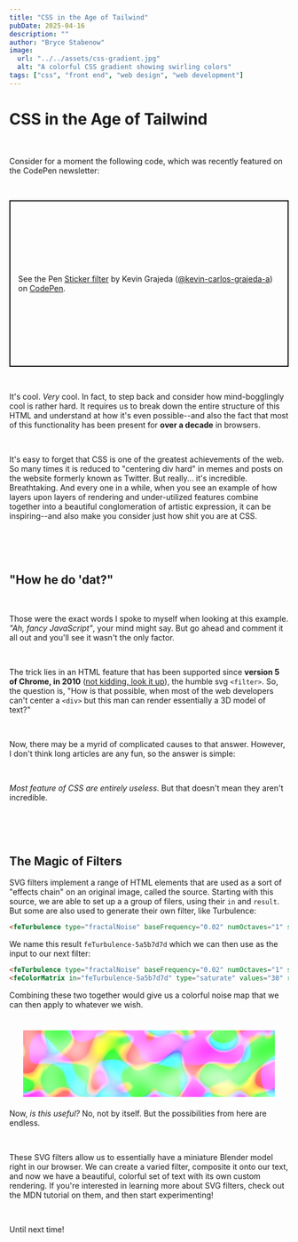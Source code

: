 ```yaml
---
title: "CSS in the Age of Tailwind"
pubDate: 2025-04-16
description: ""
author: "Bryce Stabenow"
image:
  url: "../../assets/css-gradient.jpg"
  alt: "A colorful CSS gradient showing swirling colors"
tags: ["css", "front end", "web design", "web development"]
---
```


# CSS in the Age of Tailwind

<br />

Consider for a moment the following code, which was recently featured on the CodePen newsletter:

<br />

<p class="codepen" data-height="300" data-theme-id="dark" data-default-tab="css,result" data-slug-hash="XJWLdjZ" data-pen-title="Sticker filter" data-editable="true" data-user="kevin-carlos-grajeda-a" style="height: 300px; box-sizing: border-box; display: flex; align-items: center; justify-content: center; border: 2px solid; margin: 1em 0; padding: 1em;">
  <span>See the Pen <a href="https://codepen.io/kevin-carlos-grajeda-a/pen/XJWLdjZ">
  Sticker filter</a> by Kevin Grajeda (<a href="https://codepen.io/kevin-carlos-grajeda-a">@kevin-carlos-grajeda-a</a>)
  on <a href="https://codepen.io">CodePen</a>.</span>
</p>
<script async src="https://public.codepenassets.com/embed/index.js"></script>


<br/>

It's cool. *Very* cool. In fact, to step back and consider how mind-bogglingly cool is rather hard. It requires us to break down the entire structure of this HTML and understand at how it's even possible--and also the fact that most of this functionality has been present for **over a decade** in browsers.

<br/>

It's easy to forget that CSS is one of the greatest achievements of the web. So many times it is reduced to "centering div hard" in memes and posts on the website formerly known as Twitter. But really... it's incredible. Breathtaking. And every one in a while, when you see an example of how layers upon layers of rendering and under-utilized features combine together into a beautiful conglomeration of artistic expression, it can be inspiring--and also make you consider just how shit you are at CSS.

<br/>
<br/>
<br/>

## "How he do 'dat?"

<br/>

Those were the exact words I spoke to myself when looking at this example. *"Ah, fancy JavaScript"*, your mind might say. But go ahead and comment it all out and you'll see it wasn't the only factor.

<br/>

The trick lies in an HTML feature that has been supported since **version 5 of Chrome, in 2010** ([not kidding, look it up](https://developer.mozilla.org/en-US/docs/Web/SVG/Reference/Element/filter#see_also)), the humble svg `<filter>`. So, the question is, "How is that possible, when most of the web developers can't center a `<div>` but this man can render essentially a 3D model of text?"

<br/>

Now, there may be a myrid of complicated causes to that answer. However, I don't think long articles are any fun, so the answer is simple:

<br/>

*Most feature of CSS are entirely useless*. But that doesn't mean they aren't incredible.

<br/>
<br/>
<br/>

## The Magic of Filters

SVG filters implement a range of HTML elements that are used as a sort of "effects chain" on an original image, called the source. Starting with this source, we are able to set up a a group of filers, using their `in` and `result`. But some are also used to generate their own filter, like Turbulence:

```html
<feTurbulence type="fractalNoise" baseFrequency="0.02" numOctaves="1" seed="14" stitchTiles="noStitch" result="feTurbulence-5a5b7d7d"></feTurbulence>
```
We name this result `feTurbulence-5a5b7d7d` which we can then use as the input to our next filter:
```html
<feTurbulence type="fractalNoise" baseFrequency="0.02" numOctaves="1" seed="14" stitchTiles="noStitch" result="feTurbulence-5a5b7d7d"></feTurbulence>
<feColorMatrix in="feTurbulence-5a5b7d7d" type="saturate" values="30" result="feColorMatrix-d8c90d8d"></feColorMatrix>
```
Combining these two together would give us a colorful noise map that we can then apply to whatever we wish.

<br>
<br>

<svg xmlns="http://www.w3.org/2000/svg" width="0" height="0">
  <defs>
    <filter id="sticker">
    <feTurbulence type="fractalNoise" baseFrequency="0.02" numOctaves="1" seed="14" stitchTiles="noStitch" result="feTurbulence-5a5b7d7d"></feTurbulence>
<feColorMatrix in="feTurbulence-5a5b7d7d" type="saturate" values="30" result="feColorMatrix-d8c90d8d"></feColorMatrix>
    </filter>
  </defs>
</svg>


<div style="filter: url(#sticker); height: 100px; max-width:75%; margin: 0px auto;">
</div>

<br/>

Now, *is this useful?* No, not by itself. But the possibilities from here are endless.

<br/>

These SVG filters allow us to essentially have a miniature Blender model right in our browser. We can create a varied filter, composite it onto our text, and now we have a beautiful, colorful set of text with its own custom rendering. If you're interested in learning more about SVG filters, check out the MDN tutorial on them, and then start experimenting!

<br/>

Until next time!